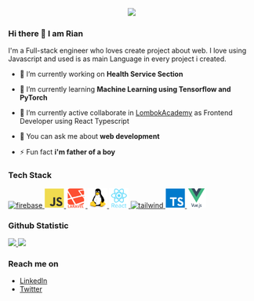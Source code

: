 <div id="header" align="center">
  <img src="https://media.giphy.com/media/M9gbBd9nbDrOTu1Mqx/giphy.gif" width="100"/>
</div>

### Hi there 👋 I am Rian

I'm a Full-stack engineer who loves create project about web. I love using Javascript and used is as main Language in every project i created.

- 🔭 I’m currently working on **Health Service Section**

- 🌱 I’m currently learning **Machine Learning using Tensorflow and PyTorch**

- 👯 I’m currently active collaborate in [LombokAcademy](https://lombok-academy.web.app/) as Frontend Developer using React Typescript

- 💬 You can ask me about **web development**

- ⚡ Fun fact **i'm father of a boy**

### Tech Stack
<p align="left">  
  <a href="https://firebase.google.com/" target="_blank" rel="noreferrer"> <img src="https://www.vectorlogo.zone/logos/firebase/firebase-icon.svg" alt="firebase" width="40" height="40"/> </a> <a href="https://developer.mozilla.org/en-US/docs/Web/JavaScript" target="_blank" rel="noreferrer"> <img src="https://raw.githubusercontent.com/devicons/devicon/master/icons/javascript/javascript-original.svg" alt="javascript" width="40" height="40"/> </a>
  <a href="https://laravel.com/" target="_blank" rel="noreferrer"> <img src="https://raw.githubusercontent.com/devicons/devicon/master/icons/laravel/laravel-plain-wordmark.svg" alt="laravel" width="40" height="40"/> </a> 
  <a href="https://www.linux.org/" target="_blank" rel="noreferrer"> <img src="https://raw.githubusercontent.com/devicons/devicon/master/icons/linux/linux-original.svg" alt="linux" width="40" height="40"/> </a> 
  <a href="https://reactjs.org/" target="_blank" rel="noreferrer"> <img src="https://raw.githubusercontent.com/devicons/devicon/master/icons/react/react-original-wordmark.svg" alt="react" width="40" height="40"/> </a> 
  <a href="https://tailwindcss.com/" target="_blank" rel="noreferrer"> <img src="https://www.vectorlogo.zone/logos/tailwindcss/tailwindcss-icon.svg" alt="tailwind" width="40" height="40"/> </a> 
  <a href="https://www.typescriptlang.org/" target="_blank" rel="noreferrer"> <img src="https://raw.githubusercontent.com/devicons/devicon/master/icons/typescript/typescript-original.svg" alt="typescript" width="40" height="40"/> </a> <a href="https://vuejs.org/" target="_blank" rel="noreferrer"> <img src="https://raw.githubusercontent.com/devicons/devicon/master/icons/vuejs/vuejs-original-wordmark.svg" alt="vuejs" width="40" height="40"/> </a> </p>
  
### Github Statistic
<p align="left">
<a href="https://github.com/RianAsmara">
  <img height="180em" src="https://github-readme-stats-eight-theta.vercel.app/api?username=RianAsmara&show_icons=true&theme=algolia&include_all_commits=true&count_private=true"/>
  <img height="180em" src="https://github-readme-stats-eight-theta.vercel.app/api/top-langs/?username=RianAsmara&layout=compact&langs_count=8&theme=algolia"/>
</a>
</p>

### Reach me on
- <a href="https://linkedin.com/in/rianasmaraputra" target="blank">LinkedIn</a>
- <a href="https://twitter.com/rianasmara_p" target="blank">Twitter</a>

